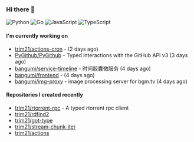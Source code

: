 ### Hi there 👋

![Python](https://img.shields.io/badge/python-3670A0?style=for-the-badge&logo=python&logoColor=ffdd54)
![Go](https://img.shields.io/badge/go-%2300ADD8.svg?style=for-the-badge&logo=go&logoColor=white)
![JavaScript](https://img.shields.io/badge/javascript-%23323330.svg?style=for-the-badge&logo=javascript&logoColor=%23F7DF1E)
![TypeScript](https://img.shields.io/badge/typescript-%23007ACC.svg?style=for-the-badge&logo=typescript&logoColor=white)

#### I'm currently working on

- [trim21/actions-cron](https://github.com/trim21/actions-cron) -  (2 days ago)
- [PyGithub/PyGithub](https://github.com/PyGithub/PyGithub) - Typed interactions with the GitHub API v3 (3 days ago)
- [bangumi/service-timeline](https://github.com/bangumi/service-timeline) - 时间胶囊微服务 (4 days ago)
- [bangumi/frontend](https://github.com/bangumi/frontend) -  (4 days ago)
- [bangumi/img-proxy](https://github.com/bangumi/img-proxy) - image processing server for bgm.tv (4 days ago)

#### Repositories I created recently

- [trim21/rtorrent-rpc](https://github.com/trim21/rtorrent-rpc) - A typed rtorrent rpc client
- [trim21/rdfind2](https://github.com/trim21/rdfind2)
- [trim21/got-type](https://github.com/trim21/got-type)
- [trim21/stream-chunk-iter](https://github.com/trim21/stream-chunk-iter)
- [trim21/actions](https://github.com/trim21/actions)
